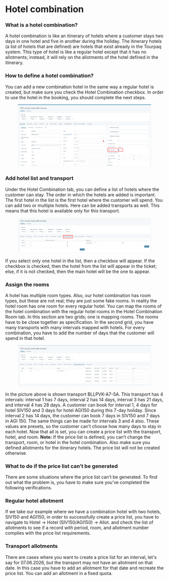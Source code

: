 # Hotel combination

### What is a hotel combination? <a href="#what-is-hotel-combination" id="what-is-hotel-combination"></a>

A hotel combination is like an itinerary of hotels where a customer stays two days in one hotel and five in another during the holiday. The itinerary hotels (a list of hotels that are defined) are hotels that exist already in the Tourpaq system. This type of hotel is like a regular hotel except that it has no allotments; instead, it will rely on the allotments of the hotel defined in the itinerary.

### How to define a hotel combination? <a href="#how-to-define-a-hotel-combination" id="how-to-define-a-hotel-combination"></a>

You can add a new combination hotel in the same way a regular hotel is created, but make sure you check the Hotel Combination checkbox. In order to use the hotel in the booking, you should complete the next steps.

<figure><img src=".gitbook/assets/image (2) (1) (1) (1) (1) (1) (1) (1) (1) (1) (1) (1) (1) (1) (1) (1) (1) (1) (1) (1) (1) (1) (1) (1) (1) (1) (1) (1) (1) (1) (1) (1) (1) (1) (1) (1) (1).png" alt=""><figcaption></figcaption></figure>

### Add hotel list and transport <a href="#add-hotel-list-and-transports" id="add-hotel-list-and-transports"></a>

Under the Hotel Combination tab, you can define a list of hotels where the customer can stay. The order in which the hotels are added is important. The first hotel in the list is the first hotel where the customer will spend. You can add two or multiple hotels. Here can be added transports as well. This means that this hotel is available only for this transport.

<figure><img src=".gitbook/assets/image (3) (1) (1) (1) (1) (1) (1) (1) (1) (1) (1) (1) (1) (1) (1) (1) (1) (1) (1) (1) (1) (1) (1) (1) (1) (1) (1) (1) (1) (1) (1) (1) (1).png" alt=""><figcaption></figcaption></figure>

If you select only one hotel in the list, then a checkbox will appear. If the checkbox is checked, then the hotel from the list will appear in the ticket; else, if it is not checked, then the main hotel will be the one to appear.

### Assign the rooms <a href="#assign-the-rooms" id="assign-the-rooms"></a>

A hotel has multiple room types. Also, our hotel combination has room types, but these are not real; they are just some fake rooms. In reality the hotel room has one room for every regular hotel. You can map the rooms of the hotel combination with the regular hotel rooms in the Hotel Combination Room tab. In this section are two grids; one is mapping rooms. The rooms have to be close together as specification. In the second grid, you have many transports with many intervals mapped with hotels. For every combination, you have to add the number of days that the customer will spend in that hotel.

<figure><img src=".gitbook/assets/image (4) (1) (1) (1) (1) (1) (1) (1) (1) (1) (1) (1) (1) (1) (1) (1) (1) (1) (1) (1) (1) (1) (1) (1) (1) (1) (1) (1).png" alt=""><figcaption></figcaption></figure>

In the picture above is shown transport BLLPVK-A7-5A. This transport has 4 intervals: interval 1 has 7 days, interval 2 has 14 days, interval 3 has 21 days, and interval 4 has 28 days. A customer can book for interval 1, 4 days for hotel SIV150 and 3 days for hotel AGI150 during this 7-day holiday. Since interval 2 has 14 days, the customer can book 7 days in SIV150 and 7 days in AGI 150. The same things can be made for intervals 3 and 4 also. These values are presets, so the customer can’t choose how many days to stay in each hotel. Now that all is set, you can create a price list with the transport, hotel, and room. **Note:** If the price list is defined, you can’t change the transport, room, or hotel in the hotel combination. Also make sure you defined allotments for the itinerary hotels. The price list will not be created otherwise.

### What to do if the price list can’t be generated <a href="#what-to-do-if-the-price-list-cant-be-generated" id="what-to-do-if-the-price-list-cant-be-generated"></a>

There are some situations where the price list can’t be generated. To find out what the problem is, you have to make sure you’ve completed the following verifications.

### Regular hotel allotment <a href="#regular-hotel-allotment" id="regular-hotel-allotment"></a>

If we take our example where we have a combination hotel with two hotels, SIV150 and AGI150, in order to successfully create a price list, you have to navigate to Hotel -> Hotel (SIV150/AGI150) -> Allot. and check the list of allotments to see if a record with period, room, and allotment number complies with the price list requirements.

### Transport allotments <a href="#transport-allotments" id="transport-allotments"></a>

There are cases where you want to create a price list for an interval, let's say for 07.06.2026, but the transport may not have an allotment on that date. In this case you have to add an allotment for that date and recreate the price list. You can add an allotment in a fixed quota.

